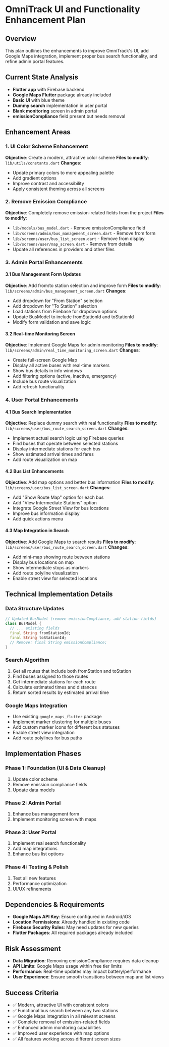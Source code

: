 # OmniTrack UI and Functionality Enhancement Plan

## Overview
This plan outlines the enhancements to improve OmniTrack's UI, add Google Maps integration, implement proper bus search functionality, and refine admin portal features.

## Current State Analysis
- **Flutter app** with Firebase backend
- **Google Maps Flutter** package already included
- **Basic UI** with blue theme
- **Dummy search** implementation in user portal
- **Blank monitoring** screen in admin portal
- **emissionCompliance** field present but needs removal

## Enhancement Areas

### 1. UI Color Scheme Enhancement
**Objective**: Create a modern, attractive color scheme
**Files to modify**: `lib/utils/constants.dart`
**Changes**:
- Update primary colors to more appealing palette
- Add gradient options
- Improve contrast and accessibility
- Apply consistent theming across all screens

### 2. Remove Emission Compliance
**Objective**: Completely remove emission-related fields from the project
**Files to modify**:
- `lib/models/bus_model.dart` - Remove emissionCompliance field
- `lib/screens/admin/bus_management_screen.dart` - Remove from form
- `lib/screens/user/bus_list_screen.dart` - Remove from display
- `lib/screens/user/map_screen.dart` - Remove from details
- Update all references in providers and other files

### 3. Admin Portal Enhancements

#### 3.1 Bus Management Form Updates
**Objective**: Add from/to station selection and improve form
**Files to modify**: `lib/screens/admin/bus_management_screen.dart`
**Changes**:
- Add dropdown for "From Station" selection
- Add dropdown for "To Station" selection
- Load stations from Firebase for dropdown options
- Update BusModel to include fromStationId and toStationId
- Modify form validation and save logic

#### 3.2 Real-time Monitoring Screen
**Objective**: Implement Google Maps for admin monitoring
**Files to modify**: `lib/screens/admin/real_time_monitoring_screen.dart`
**Changes**:
- Create full-screen Google Map
- Display all active buses with real-time markers
- Show bus details in info windows
- Add filtering options (active, inactive, emergency)
- Include bus route visualization
- Add refresh functionality

### 4. User Portal Enhancements

#### 4.1 Bus Search Implementation
**Objective**: Replace dummy search with real functionality
**Files to modify**: `lib/screens/user/bus_route_search_screen.dart`
**Changes**:
- Implement actual search logic using Firebase queries
- Find buses that operate between selected stations
- Display intermediate stations for each bus
- Show estimated arrival times and fares
- Add route visualization on map

#### 4.2 Bus List Enhancements
**Objective**: Add map options and better bus information
**Files to modify**: `lib/screens/user/bus_list_screen.dart`
**Changes**:
- Add "Show Route Map" option for each bus
- Add "View Intermediate Stations" option
- Integrate Google Street View for bus locations
- Improve bus information display
- Add quick actions menu

#### 4.3 Map Integration in Search
**Objective**: Add Google Maps to search results
**Files to modify**: `lib/screens/user/bus_route_search_screen.dart`
**Changes**:
- Add mini-map showing route between stations
- Display bus locations on map
- Show intermediate stops as markers
- Add route polyline visualization
- Enable street view for selected locations

## Technical Implementation Details

### Data Structure Updates
```dart
// Updated BusModel (remove emissionCompliance, add station fields)
class BusModel {
  // ... existing fields
  final String fromStationId;
  final String toStationId;
  // Remove: final String emissionCompliance;
}
```

### Search Algorithm
1. Get all routes that include both fromStation and toStation
2. Find buses assigned to those routes
3. Get intermediate stations for each route
4. Calculate estimated times and distances
5. Return sorted results by estimated arrival time

### Google Maps Integration
- Use existing `google_maps_flutter` package
- Implement marker clustering for multiple buses
- Add custom marker icons for different bus statuses
- Enable street view integration
- Add route polylines for bus paths

## Implementation Phases

### Phase 1: Foundation (UI & Data Cleanup)
1. Update color scheme
2. Remove emission compliance fields
3. Update data models

### Phase 2: Admin Portal
1. Enhance bus management form
2. Implement monitoring screen with maps

### Phase 3: User Portal
1. Implement real search functionality
2. Add map integrations
3. Enhance bus list options

### Phase 4: Testing & Polish
1. Test all new features
2. Performance optimization
3. UI/UX refinements

## Dependencies & Requirements
- **Google Maps API Key**: Ensure configured in Android/iOS
- **Location Permissions**: Already handled in existing code
- **Firebase Security Rules**: May need updates for new queries
- **Flutter Packages**: All required packages already included

## Risk Assessment
- **Data Migration**: Removing emissionCompliance requires data cleanup
- **API Limits**: Google Maps usage within free tier limits
- **Performance**: Real-time updates may impact battery/performance
- **User Experience**: Ensure smooth transitions between map and list views

## Success Criteria
- ✅ Modern, attractive UI with consistent colors
- ✅ Functional bus search between any two stations
- ✅ Google Maps integration in all relevant screens
- ✅ Complete removal of emission-related fields
- ✅ Enhanced admin monitoring capabilities
- ✅ Improved user experience with map options
- ✅ All features working across different screen sizes